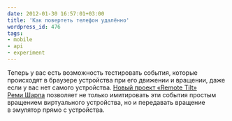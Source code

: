 ```yaml
---
date: 2012-01-30 16:57:01+03:00
title: 'Как повертеть телефон удалённо'
wordpress_id: 476
tags:
- mobile
- api
- experiment
---
```


Теперь у вас есть возможность тестировать события, которые происходят в браузере устройства при его движении и вращении, даже если у вас нет самого устройства. [Новый проект «Remote Tilt» Реми Шарпа](http://remote-tilt.com/) позволяет не только имитировать эти события простым вращением виртуального устройства, но и передавать вращение в эмулятор прямо с устройства.
